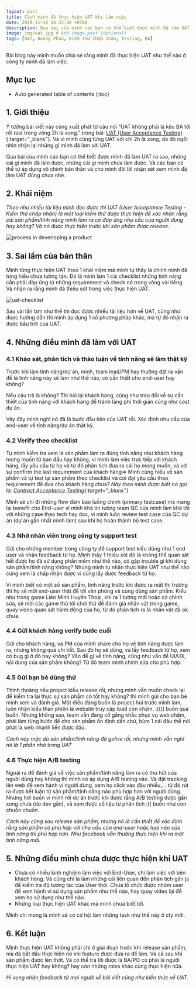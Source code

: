 ```yaml
---
layout: post
title: Cách mình đã thực hiện UAT khi làm việc
date: 2019-11-16 16:33:20 +0700
description: Qua bài của mình các bạn có thể biết được mình đã làm UAT ra sao, những cái gì mình đã làm được, những cái gì mình chưa làm được. Và các bạn có thể tự áp dụng vô chính bản thân và cho mình đôi lời nhận xét xem mình đã làm UAT đúng chưa nhé. # Add post description (optional)
image: img/uat.jpg # Add image post (optional)
tags: [UAT, Hoang Phan, Kiểm thử chấp nhận, Testing, BA]
---
```


Bài blog này mình muốn chia sẻ rằng mình đã thực hiện UAT như thế nào ở công ty mình đã làm việc.

## Mục lục

*  Auto generated table of contents
{:toc}

## 1. Giới thiệu
Ý tưởng bài viết này cũng xuất phát từ câu nói “UAT không phải là kêu BA tới rồi test trong vòng 2h là xong.” trong bài: [UAT (User Acceptance Testing)](https://www.linkedin.com/pulse/user-acceptance-testing-uat-nguyen-duong-hai/){:target="_blank"}. Và vì mình cũng từng UAT với chỉ 2h là xong, do đó ngồi nhìn nhận lại những gì mình đã làm với UAT.

Qua bài của mình các bạn có thể biết được mình đã làm UAT ra sao, những cái gì mình đã làm được, những cái gì mình chưa làm được. Và các bạn có thể tự áp dụng vô chính bản thân và cho mình đôi lời nhận xét xem mình đã làm UAT đúng chưa nhé.

## 2. Khái niệm
*Theo như nhiều tài liệu mình đọc được thì UAT (User Acceptance Testing - Kiểm thử chấp nhận) là một loại kiểm thử được thực hiện để xác nhận rằng cái sản phẩm/tính năng mình làm ra có đáp ứng nhu cầu của người dùng hay không? Và nó được thực hiện trước khi sản phẩm được release.*

![process in deverloping a product]({{site.baseurl}}/images/img//uat/process-product.png)

## 3. Sai lầm của bản thân
Mình từng thực hiện UAT theo 1 khái niệm mà mình tự thấy là chính mình đã từng hiểu chưa tường tận. Đó là mình làm 1 cái checklist những tính năng cần phải đáp ứng từ những requirement và check nó trong vòng vài tiếng. Và nhận ra rằng mình đã thiếu sót trong việc thực hiện UAT.

![uat-checklist]({{site.baseurl}}/images/img//uat/uat-checklist.png)

Sau vài lần làm như thế thì đọc được nhiều tài liệu hơn về UAT, cũng như được hướng dẫn thì mình áp dụng 1 số phương pháp khác, mà tự đó nhận ra được bầu trời của UAT.

## 4. Những điều mình đã làm với UAT

### 4.1 Khảo sát, phân tích và thảo luận về tính năng sẽ làm thật kỹ
Trước khi làm tính năng/dự án, mình, team lead/PM hay thường đặt ra vấn đề là tính năng này sẽ làm như thế nào, có cần thiết cho end-user hay không? 

Nếu câu trả là không? Thì hỏi lại khách hàng, cũng như trao đổi về sự cần thiết của tính năng với khách hàng để tránh lãng phí thời gian cũng như cost dự án.

Vậy đây mình nghĩ nó đã là bước đầu tiên của UAT rồi. Xác định nhu cầu của end-user về tính năng/dự án thật kỹ.

### 4.2 Verify theo checklist
Tự mình kiểm tra xem là sản phẩm làm ra đúng tính năng như khách hàng mong muốn từ ban đầu hay không, vì mình làm việc trực tiếp với khách hàng, lấy yêu cầu từ họ và từ đó phân tích đưa ra cái họ mong muốn, và với sự confirm the last requirement của khách hàng=> Mình cũng hiểu về sản phẩm và tự test lại sản phẩm theo checklist và coi đạt yêu cầu theo requirement để đưa cho khách hàng chưa? 
*Này theo mình được biết nó gọi là: [Contract Acceptance Testing](https://usersnap.com/blog/types-user-acceptance-tests-frameworks/){:target="_blank"}*

Mình sẽ chỉ đi những flow đảm bảo luồng chính (primary testcase) mà mang lại benefit cho End-user vì mình khá tin tưởng team QC của mình làm khá tốt với những case theo tech hay doc, vì mình luôn review test case của QC dự án (dự án gần nhất mình làm) sau khi họ hoàn thành bộ test case.

### 4.3 Nhờ nhân viên trong công ty support test
Gửi cho những member trong công ty để support test kiểu dùng như 1 end user và nhận feedback từ họ. Mình thấy 1 thiếu sót đó là không thể quan sát hết được họ đã sử dụng phần mềm như thế nào, có gặp trouble gì khi dùng sản phẩm/tính năng không? Nhưng mình tự nhận thực hiện UAT như thế nào cũng xem là chấp nhận được vì cũng lấy được feedback từ họ.

Vì mình biết có một số sản phẩm, tính năng trước khi được ra mắt thị trường thì họ sẽ mời end-user thật để tới văn phòng và cùng dùng sản phẩm. Kiểu như trong game Liên Minh Huyền Thoại, khi ra 1 tướng mới hoặc có chỉnh sửa, sẽ mời các game thủ tới chơi thử để đánh giá nhân vật trong game, quay video quan sát hành động của họ, từ đó phân tích ra là nhân vật đã ok chưa.

### 4.4 Gửi khách hàng verify bước cuối
Gửi cho khách hàng, và PM của mình share cho họ về tính năng được làm ra, nhưng không quá chi tiết. Sau đó họ sẽ dùng, và lấy feedback từ họ, xem có bug gì ở đó hay không? Vấn đề gì về tính năng, cũng như vấn đề UI/UX, nội dung của sản phẩm không? Từ đó team mình chỉnh sửa cho phù hợp.

### 4.5 Gửi bạn bè dùng thử

Thỉnh thoảng nếu project kiểu release rồi, nhưng mình vẫn muốn check lại để kiểm tra lại thực sự sản phẩm có tốt hay không? thì mình gửi cho bạn bè mình xem và đánh giá. Một điều đáng buồn là project hùi trước mình làm, luôn nhận kiểu than phiền là website truy cập load còn chậm. :(((( buồn quá buồn. Nhưng không sao, team vẫn đang cố gắng khắc phục vụ web chậm, phải làm từng bước để cho sản phầm ổn định dần chứ, bùm 1 cái đâu thể nói phát là web nhanh liền được đâu.

*Cách này mặc dù sản phẩm/tính năng đã golive rồi, nhưng mình vẫn nghĩ nó là 1 phần nhỏ trong UAT*

### 4.6 Thực hiện A/B testing

Ngoài ra để đánh giá về việc sản phẩm/tính năng làm ra có thu hút của người dùng hay không thì mình có áp dụng A/B testing vào. Và đặt tracking lên web để xem hành vi người dùng, xem họ click vào đâu nhiều,... từ đó rút ra được kết luận từ sản phẩm/tính năng nào phù hợp hơn với người dùng. Nhưng hơi buồn vì mình rời dự án trước khi được rằng A/B testing được gắn xong chưa (do dev gắn), và xem được số liệu từ phân tích :(( buồn như con chuồn chuồn.

*Cách này cũng sau release sản phẩm, nhưng nó là cần thiết để xác định rằng sản phẩm có phù hợp với nhu cầu của end-user hoặc loại nào của tính năng thì phù hợp hơn. Như facebook vẫn thường thực hiện khi ra một tính năng mới.*

## 5. Những điều mình chưa được thực hiện khi UAT

* Chưa có nhiều kinh nghiệm làm việc với End-User, chỉ làm việc với bên khách hàng. Và cũng chỉ là làm những cái liên quan đến phân tích gắn js để kiểm tra độ tương tác của User thôi. Chưa tổ chức được nhóm user để xem hành vi sử dụng sản phẩm như thế nào, hay quay video lại để xem họ sử dụng như thế nào. 
* Những loại thực hiện UAT khác mà mình chưa biết tới.

Mình chỉ mong là mình sẽ có cơ hội làm những task như thế này ở cty mới.

## 6. Kết luận
Mình thực hiện UAT không phải chỉ ở giai đoạn trước khi release sản phẩm, mà đã bắt đầu thực hiện nó khi feature được đưa ra để làm. Và cả sau khi sản phẩm được lên thớt. Và có thể trả lời được là BA/PO có phải là người thực hiện UAT hay không? hay còn những roles khác cùng thực hiện nữa.

*Hi vọng nhận feedback từ mọi người về bài viết cũng như kiến thức về UAT.*
